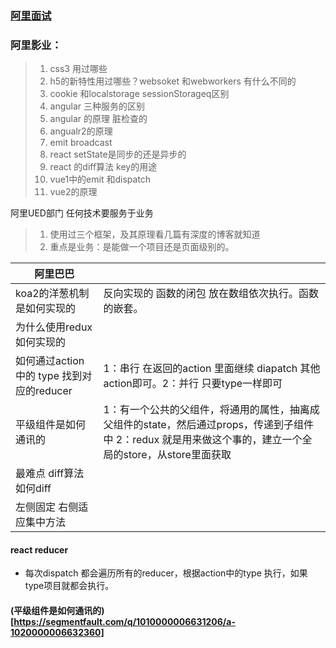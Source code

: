 ### [阿里面试](https://github.com/jawil/blog/issues/22)
### 阿里影业：
>1. css3 用过哪些 
>2. h5的新特性用过哪些？websoket 和webworkers 有什么不同的
>3. cookie 和localstorage sessionStorageq区别
>4. angular 三种服务的区别
>5. angular 的原理 脏检查的
>5. angualr2的原理
>6. emit broadcast 
>7. react setState是同步的还是异步的
>8. react 的diff算法  key的用途
>9. vue1中的emit 和dispatch 
>10. vue2的原理


阿里UED部门   任何技术要服务于业务
>1. 使用过三个框架，及其原理看几篇有深度的博客就知道
>2. 重点是业务：是能做一个项目还是页面级别的。


|阿里巴巴||
|---|----|
|koa2的洋葱机制是如何实现的 |反向实现的 函数的闭包 放在数组依次执行。函数的嵌套。|
|为什么使用redux 如何实现的||
|如何通过action 中的 type 找到对应的reducer|1：串行 在返回的action 里面继续 diapatch 其他action即可。2：并行 只要type一样即可|
|平级组件是如何通讯的|1：有一个公共的父组件，将通用的属性，抽离成父组件的state，然后通过props，传递到子组件中 2：redux 就是用来做这个事的，建立一个全局的store，从store里面获取|
|最难点 diff算法 如何diff||
|左侧固定 右侧适应集中方法||

#### react reducer
- 每次dispatch 都会遍历所有的reducer，根据action中的type 执行，如果type项目就都会执行。

#### (平级组件是如何通讯的)[https://segmentfault.com/q/1010000006631206/a-1020000006632360]
